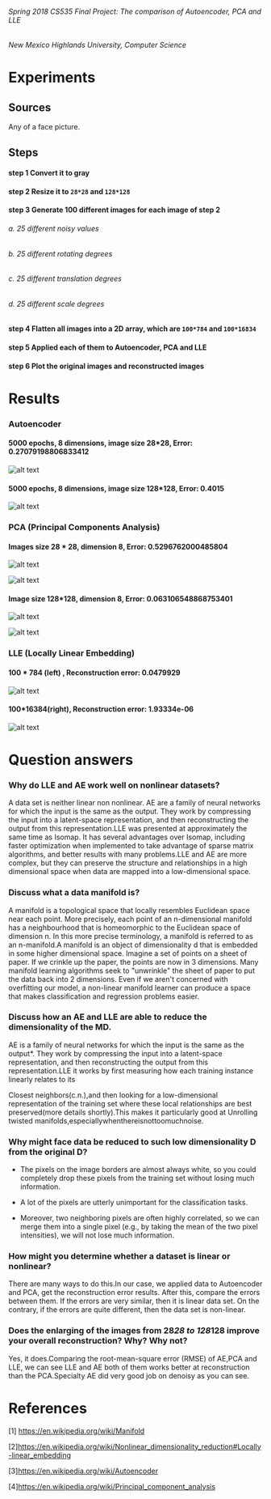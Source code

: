 ###### Spring 2018 CS535 Final Project: The comparison of Autoencoder, PCA and LLE 

###### New Mexico Highlands University, Computer Science 

# Experiments 

## Sources
Any of a face picture. 

## Steps
#### step 1 Convert it to gray 
#### step 2 Resize it to ```28*28``` and ```128*128```
#### step 3 Generate 100 different images for each image of step 2 
###### a. 25 different noisy values 
###### b. 25 different rotating degrees
###### c. 25 different translation degrees
###### d. 25 different scale degrees
#### step 4 Flatten all images into a 2D array, which are ```100*784``` and ```100*16834```
#### step 5 Applied each of them to Autoencoder, PCA and LLE
#### step 6 Plot the original images and reconstructed images

 

# Results 

### Autoencoder 

#### 5000 epochs, 8 dimensions, image size 28*28, Error: 0.27079198806833412 

![alt text][logo]

[logo]: https://github.com/ma-e/The-comparison-of-Autoencoder-PCA-and-LLE/blob/master/img/Autoencoder%2028*28.png 

#### 5000 epochs, 8 dimensions, image size 128*128, Error: 0.4015 

![alt text][logo]

[logo]: https://github.com/ma-e/The-comparison-of-Autoencoder-PCA-and-LLE/blob/master/img/Autoencoder%20128*128.png

### PCA (Principal Components Analysis) 

#### Images size 28 * 28, dimension 8, Error: 0.5296762000485804 

![alt text][original]

[original]: https://github.com/ma-e/The-comparison-of-Autoencoder-PCA-and-LLE/blob/master/img/PCA%20original.png

![alt text][recontructed]

[recontructed]: https://github.com/ma-e/The-comparison-of-Autoencoder-PCA-and-LLE/blob/master/img/PCA%20reconstructed.png 

#### Image size 128*128, dimension 8, Error: 0.063106548868753401 

 ![alt text][128o]
 
[128o]: https://github.com/ma-e/The-comparison-of-Autoencoder-PCA-and-LLE/blob/master/img/PCA%20128*128%20Original.png 

 ![alt text][128r]
 
[128r]: https://github.com/ma-e/The-comparison-of-Autoencoder-PCA-and-LLE/blob/master/img/PCA%20128*128%20Reconstructed.png 

### LLE (Locally Linear Embedding) 

#### 100 * 784 (left) , Reconstruction error: 0.0479929 

 ![alt text][p2]
 
[p2]: https://github.com/ma-e/The-comparison-of-Autoencoder-PCA-and-LLE/blob/master/img/LLE%2028*28.png 


#### 100*16384(right), Reconstruction error: 1.93334e-06 

 ![alt text][p1]
 
[p1]: https://github.com/ma-e/The-comparison-of-Autoencoder-PCA-and-LLE/blob/master/img/LLE%20128*128.png 
  

# Question answers 

### Why do LLE and AE work well on nonlinear datasets? 

A data set is neither linear non nonlinear. AE are a family of neural networks for which the input is the same as the output. They work by compressing the input into a latent-space representation, and then reconstructing the output from this representation.LLE was presented at approximately the same time as Isomap. It has several advantages over Isomap, including faster optimization when implemented to take advantage of sparse matrix algorithms, and better results with many problems.LLE and AE are more complex, but they can preserve the structure and relationships in a high dimensional space when data are mapped into a low-dimensional space. 

 

### Discuss what a data manifold is? 

A manifold is a topological space that locally resembles Euclidean space near each point. More precisely, each point of an n-dimensional manifold has a neighbourhood that is homeomorphic to the Euclidean space of dimension n. In this more precise terminology, a manifold is referred to as an n-manifold.A manifold is an object of dimensionality d that is embedded in some higher dimensional space. Imagine a set of points on a sheet of paper. If we crinkle up the paper, the points are now in 3 dimensions. Many manifold learning algorithms seek to "unwrinkle" the sheet of paper to put the data back into 2 dimensions. Even if we aren't concerned with overfitting our model, a non-linear manifold learner can produce a space that makes classification and regression problems easier. 

  

### Discuss how an AE and LLE are able to reduce the dimensionality of the MD. 

AE is a family of neural networks for which the input is the same as the output*. They work by compressing the input into a latent-space representation, and then reconstructing the output from this representation.LLE it works by first measuring how each training instance linearly relates to its 

Closest neighbors(c.n.),and then looking for a low-dimensional representation of the training set where these local relationships are best preserved(more details shortly).This makes it particularly good at Unrolling twisted manifolds,especiallywhenthereisnottoomuchnoise. 

  

### Why might face data be reduced to such low dimensionality D from the original D? 

* The pixels on the image borders are almost always white, so you could completely drop these pixels from the training set without losing much information. 

* A lot of the pixels are utterly unimportant for the classification tasks. 

* Moreover, two neighboring pixels are often highly correlated, so we can  merge them into a single pixel (e.g., by taking the mean of the two pixel intensities), we will not lose much information. 

  

### How might you determine whether a dataset is linear or nonlinear? 

There are many ways to do this.In our case, we applied data to Autoencoder and PCA, get the reconstruction error results. After this, compare the errors between them. If the errors are very similar, then it is linear data set. On the contrary, if the errors are quite different, then the data set is non-linear. 

  

### Does the enlarging of the images from 28*28 to 128*128 improve your overall reconstruction? Why? Why not? 

Yes, it does.Comparing the root-mean-square error (RMSE) of AE,PCA and LLE, we can see LLE and AE both of them works better at reconstruction than the PCA.Specialty AE did very good job on denoisy as you can see.  

# References 

[1] https://en.wikipedia.org/wiki/Manifold 

[2]https://en.wikipedia.org/wiki/Nonlinear_dimensionality_reduction#Locally-linear_embedding 

[3]https://en.wikipedia.org/wiki/Autoencoder 

[4]https://en.wikipedia.org/wiki/Principal_component_analysis 

 

 
